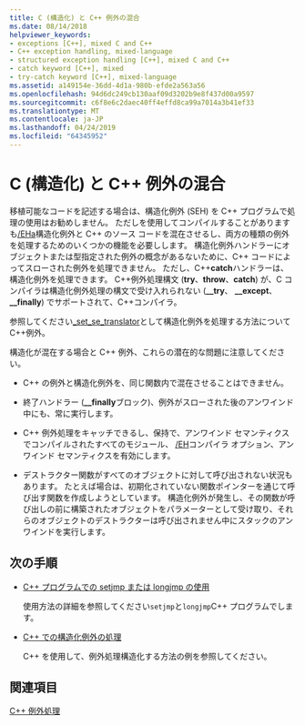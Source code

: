 ```yaml
---
title: C (構造化) と C++ 例外の混合
ms.date: 08/14/2018
helpviewer_keywords:
- exceptions [C++], mixed C and C++
- C++ exception handling, mixed-language
- structured exception handling [C++], mixed C and C++
- catch keyword [C++], mixed
- try-catch keyword [C++], mixed-language
ms.assetid: a149154e-36dd-4d1a-980b-efde2a563a56
ms.openlocfilehash: 94d6dc249cb130aaf09d3202b9e8f437d00a9597
ms.sourcegitcommit: c6f8e6c2daec40ff4effd8ca99a7014a3b41ef33
ms.translationtype: MT
ms.contentlocale: ja-JP
ms.lasthandoff: 04/24/2019
ms.locfileid: "64345952"
---
```

# <a name="mixing-c-structured-and-c-exceptions"></a>C (構造化) と C++ 例外の混合

移植可能なコードを記述する場合は、構造化例外 (SEH) を C++ プログラムで処理の使用はお勧めしません。 ただしを使用してコンパイルすることがありますも[/EHa](../build/reference/eh-exception-handling-model.md)構造化例外と C++ のソース コードを混在させるし、両方の種類の例外を処理するためのいくつかの機能を必要しします。 構造化例外ハンドラーにオブジェクトまたは型指定された例外の概念があるないために、C++ コードによってスローされた例外を処理できません。 ただし、C++**catch**ハンドラーは、構造化例外を処理できます。 C++例外処理構文 (**try**、**throw**、**catch**) が、C コンパイラは構造化例外処理の構文で受け入れられない (**__try**、 **__except**、 **__finally**) でサポートされて、C++コンパイラ。

参照してください[_set_se_translator](../c-runtime-library/reference/set-se-translator.md)として構造化例外を処理する方法についてC++例外。

構造化が混在する場合と C++ 例外、これらの潜在的な問題に注意してください。

- C++ の例外と構造化例外を、同じ関数内で混在させることはできません。

- 終了ハンドラー (**__finally**ブロック)、例外がスローされた後のアンワインド中にも、常に実行します。

- C++ 例外処理をキャッチできるし、保持で、アンワインド セマンティクスでコンパイルされたすべてのモジュール、 [/EH](../build/reference/eh-exception-handling-model.md)コンパイラ オプション、アンワインド セマンティクスを有効にします。

- デストラクター関数がすべてのオブジェクトに対して呼び出されない状況もあります。 たとえば場合は、初期化されていない関数ポインターを通じて呼び出す関数を作成しようとしています。 構造化例外が発生し、その関数が呼び出しの前に構築されたオブジェクトをパラメーターとして受け取り、それらのオブジェクトのデストラクターは呼び出されません中にスタックのアンワインドを実行します。

## <a name="next-steps"></a>次の手順

- [C++ プログラムでの setjmp または longjmp の使用](../cpp/using-setjmp-longjmp.md)

  使用方法の詳細を参照してください`setjmp`と`longjmp`C++ プログラムでします。

- [C++ での構造化例外の処理](../cpp/exception-handling-differences.md)

  C++ を使用して、例外処理構造化する方法の例を参照してください。

## <a name="see-also"></a>関連項目

[C++ 例外処理](../cpp/cpp-exception-handling.md)
